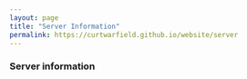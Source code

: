 ```yaml
---
layout: page
title: "Server Information"
permalink: https://curtwarfield.github.io/website/server
---
```


### Server information
